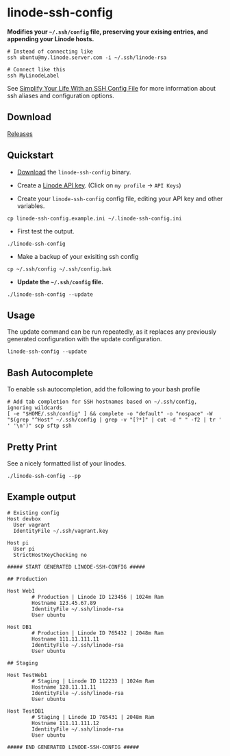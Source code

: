 linode-ssh-config
=================

**Modifies your `~/.ssh/config` file, preserving your exising entries, and appending your Linode hosts.**

    # Instead of connecting like
    ssh ubuntu@my.linode.server.com -i ~/.ssh/linode-rsa
    	
    # Connect like this
    ssh MyLinodeLabel
	
See [Simplify Your Life With an SSH Config File](http://nerderati.com/2011/03/simplify-your-life-with-an-ssh-config-file/) for more information about ssh aliases and configuration options.

## Download

[Releases](https://github.com/awilliams/linode-ssh-config/releases)

## Quickstart

 * [Download](https://github.com/awilliams/linode-ssh-config/releases) the `linode-ssh-config` binary.

 * Create a [Linode API key](https://manager.linode.com/profile/api_key_create). (Click on `my profile` -> `API Keys`)
 
 * Create your `linode-ssh-config` config file, editing your API key and other variables.

  `cp linode-ssh-config.example.ini ~/.linode-ssh-config.ini`

 * First test the output.

  `./linode-ssh-config`

 * Make a backup of your exisiting ssh config
  
  `cp ~/.ssh/config ~/.ssh/config.bak`

 * **Update the `~/.ssh/config` file.**

  `./linode-ssh-config --update`
  
## Usage

The update command can be run repeatedly, as it replaces any previously generated configuration with the update configuration. 

    linode-ssh-config --update
    
## Bash Autocomplete

To enable `ssh` autocompletion, add the following to your bash profile

    # Add tab completion for SSH hostnames based on ~/.ssh/config, ignoring wildcards
    [ -e "$HOME/.ssh/config" ] && complete -o "default" -o "nospace" -W "$(grep "^Host" ~/.ssh/config | grep -v "[?*]" | cut -d " " -f2 | tr ' ' '\n')" scp sftp ssh

## Pretty Print

See a nicely formatted list of your linodes.

    ./linode-ssh-config --pp

## Example output
```
# Existing config
Host devbox
  User vagrant
  IdentityFile ~/.ssh/vagrant.key

Host pi
  User pi
  StrictHostKeyChecking no

##### START GENERATED LINODE-SSH-CONFIG #####

## Production

Host Web1
        # Production | Linode ID 123456 | 1024m Ram
        Hostname 123.45.67.89
        IdentityFile ~/.ssh/linode-rsa
        User ubuntu

Host DB1
        # Production | Linode ID 765432 | 2048m Ram
        Hostname 111.11.111.11
        IdentityFile ~/.ssh/linode-rsa
        User ubuntu

## Staging

Host TestWeb1
        # Staging | Linode ID 112233 | 1024m Ram
        Hostname 128.11.11.11
        IdentityFile ~/.ssh/linode-rsa
        User ubuntu

Host TestDB1
        # Staging | Linode ID 765431 | 2048m Ram
        Hostname 111.11.111.12
        IdentityFile ~/.ssh/linode-rsa
        User ubuntu

##### END GENERATED LINODE-SSH-CONFIG #####
```
